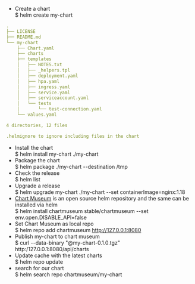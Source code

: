 - Create a chart </br> $ helm create my-chart
```yaml
.
├── LICENSE
├── README.md
└── my-chart
    ├── Chart.yaml
    ├── charts
    ├── templates
    │   ├── NOTES.txt
    │   ├── _helpers.tpl
    │   ├── deployment.yaml
    │   ├── hpa.yaml
    │   ├── ingress.yaml
    │   ├── service.yaml
    │   ├── serviceaccount.yaml
    │   └── tests
    │       └── test-connection.yaml
    └── values.yaml

4 directories, 12 files

.helmignore to ignore including files in the chart
```
- Install the chart </br> $ helm install my-chart ./my-chart
- Package the chart </br> $ helm package ./my-chart --destination /tmp
- Check the release </br> $ helm list
- Upgrade a release </br> $ helm upgrade my-chart ./my-chart --set containerImage=nginx:1.18
- [Chart Museum](https://chartmuseum.com/) is an open source helm repository and the same can be installed via helm </br> $ helm install chartmuseum stable/chartmuseum --set env.open.DISABLE_API=false
- Set Chart Museum as local repo </br> $ helm repo add chartmuseum http://127.0.0.1:8080 
- Publish my-chart to chart museum </br> $ curl --data-binary "@my-chart-0.1.0.tgz" http:/127.0.0.1:8080/api/charts
- Update cache with the latest charts </br> $ helm repo update
- search for our chart </br> $ helm search repo chartmuseum/my-chart
